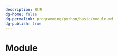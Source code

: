 ```yaml
---
description: 模块
dg-home: false
dg-permalink: programming/python/basic/module.md
dg-publish: true
---
```


# Module